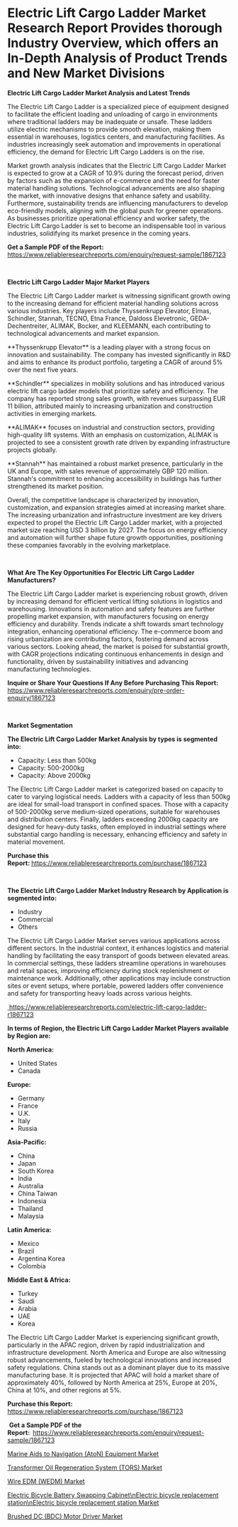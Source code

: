 <p><h1>Electric Lift Cargo Ladder Market Research Report Provides thorough Industry Overview, which offers an In-Depth Analysis of Product Trends and New Market Divisions</h1></p><p><strong>Electric Lift Cargo Ladder Market Analysis and Latest Trends</strong></p>
<p><p>The Electric Lift Cargo Ladder is a specialized piece of equipment designed to facilitate the efficient loading and unloading of cargo in environments where traditional ladders may be inadequate or unsafe. These ladders utilize electric mechanisms to provide smooth elevation, making them essential in warehouses, logistics centers, and manufacturing facilities. As industries increasingly seek automation and improvements in operational efficiency, the demand for Electric Lift Cargo Ladders is on the rise.</p><p>Market growth analysis indicates that the Electric Lift Cargo Ladder Market is expected to grow at a CAGR of 10.9% during the forecast period, driven by factors such as the expansion of e-commerce and the need for faster material handling solutions. Technological advancements are also shaping the market, with innovative designs that enhance safety and usability. Furthermore, sustainability trends are influencing manufacturers to develop eco-friendly models, aligning with the global push for greener operations. As businesses prioritize operational efficiency and worker safety, the Electric Lift Cargo Ladder is set to become an indispensable tool in various industries, solidifying its market presence in the coming years.</p></p>
<p><strong>Get a Sample PDF of the Report:&nbsp;</strong> <a href="https://www.reliableresearchreports.com/enquiry/request-sample/1867123?utm_campaign=115&utm_medium=2&utm_source=Github&utm_content=ia&utm_term=28022025&utm_id=electric-lift-cargo-ladder">https://www.reliableresearchreports.com/enquiry/request-sample/1867123</a></p>
<p>&nbsp;</p>
<p><strong>Electric Lift Cargo Ladder Major Market Players</strong></p>
<p><p>The Electric Lift Cargo Ladder market is witnessing significant growth owing to the increasing demand for efficient material handling solutions across various industries. Key players include Thyssenkrupp Elevator, Elmas, Schindler, Stannah, TECNO, Etna France, Daldoss Elevetronic, GEDA-Dechentreiter, ALIMAK, Bocker, and KLEEMANN, each contributing to technological advancements and market expansion.</p><p>**Thyssenkrupp Elevator** is a leading player with a strong focus on innovation and sustainability. The company has invested significantly in R&D and aims to enhance its product portfolio, targeting a CAGR of around 5% over the next five years. </p><p>**Schindler** specializes in mobility solutions and has introduced various electric lift cargo ladder models that prioritize safety and efficiency. The company has reported strong sales growth, with revenues surpassing EUR 11 billion, attributed mainly to increasing urbanization and construction activities in emerging markets.</p><p>**ALIMAK** focuses on industrial and construction sectors, providing high-quality lift systems. With an emphasis on customization, ALIMAK is projected to see a consistent growth rate driven by expanding infrastructure projects globally. </p><p>**Stannah** has maintained a robust market presence, particularly in the UK and Europe, with sales revenue of approximately GBP 120 million. Stannah's commitment to enhancing accessibility in buildings has further strengthened its market position.</p><p>Overall, the competitive landscape is characterized by innovation, customization, and expansion strategies aimed at increasing market share. The increasing urbanization and infrastructure investment are key drivers expected to propel the Electric Lift Cargo Ladder market, with a projected market size reaching USD 3 billion by 2027. The focus on energy efficiency and automation will further shape future growth opportunities, positioning these companies favorably in the evolving marketplace.</p></p>
<p>&nbsp;</p>
<p><strong>What Are The Key Opportunities For Electric Lift Cargo Ladder Manufacturers?</strong></p>
<p><p>The Electric Lift Cargo Ladder market is experiencing robust growth, driven by increasing demand for efficient vertical lifting solutions in logistics and warehousing. Innovations in automation and safety features are further propelling market expansion, with manufacturers focusing on energy efficiency and durability. Trends indicate a shift towards smart technology integration, enhancing operational efficiency. The e-commerce boom and rising urbanization are contributing factors, fostering demand across various sectors. Looking ahead, the market is poised for substantial growth, with CAGR projections indicating continuous enhancements in design and functionality, driven by sustainability initiatives and advancing manufacturing technologies.</p></p>
<p><strong>Inquire or Share Your Questions If Any Before Purchasing This Report:</strong> <a href="https://www.reliableresearchreports.com/enquiry/pre-order-enquiry/1867123?utm_campaign=115&utm_medium=2&utm_source=Github&utm_content=ia&utm_term=28022025&utm_id=electric-lift-cargo-ladder">https://www.reliableresearchreports.com/enquiry/pre-order-enquiry/1867123</a></p>
<p>&nbsp;</p>
<p><strong>Market Segmentation</strong></p>
<p><strong>The Electric Lift Cargo Ladder Market Analysis by types is segmented into:</strong></p>
<p><ul><li>Capacity: Less than 500kg</li><li>Capacity: 500-2000kg</li><li>Capacity: Above 2000kg</li></ul></p>
<p><p>The Electric Lift Cargo Ladder market is categorized based on capacity to cater to varying logistical needs. Ladders with a capacity of less than 500kg are ideal for small-load transport in confined spaces. Those with a capacity of 500-2000kg serve medium-sized operations, suitable for warehouses and distribution centers. Finally, ladders exceeding 2000kg capacity are designed for heavy-duty tasks, often employed in industrial settings where substantial cargo handling is necessary, enhancing efficiency and safety in material movement.</p></p>
<p><strong>Purchase this Report:&nbsp;</strong><a href="https://www.reliableresearchreports.com/purchase/1867123?utm_campaign=115&utm_medium=2&utm_source=Github&utm_content=ia&utm_term=28022025&utm_id=electric-lift-cargo-ladder">https://www.reliableresearchreports.com/purchase/1867123</a></p>
<p>&nbsp;</p>
<p><strong>The Electric Lift Cargo Ladder Market Industry Research by Application is segmented into:</strong></p>
<p><ul><li>Industry</li><li>Commercial</li><li>Others</li></ul></p>
<p><p>The Electric Lift Cargo Ladder Market serves various applications across different sectors. In the industrial context, it enhances logistics and material handling by facilitating the easy transport of goods between elevated areas. In commercial settings, these ladders streamline operations in warehouses and retail spaces, improving efficiency during stock replenishment or maintenance work. Additionally, other applications may include construction sites or event setups, where portable, powered ladders offer convenience and safety for transporting heavy loads across various heights.</p></p>
<p><a href="https://www.reliableresearchreports.com/electric-lift-cargo-ladder-r1867123?utm_campaign=115&utm_medium=2&utm_source=Github&utm_content=ia&utm_term=28022025&utm_id=electric-lift-cargo-ladder">&nbsp;https://www.reliableresearchreports.com/electric-lift-cargo-ladder-r1867123</a></p>
<p><strong>In terms of Region, the Electric Lift Cargo Ladder Market Players available by Region are:</strong></p>
<p>
    <p> <strong> North America: </strong>
        <ul>
            <li>United States</li>
            <li>Canada</li>
        </ul>
        </p> 
    <p> <strong> Europe: </strong>
        <ul>
            <li>Germany</li>
            <li>France</li>
            <li>U.K.</li>
            <li>Italy</li>
            <li>Russia</li>
        </ul>
        </p> 
    <p> <strong> Asia-Pacific: </strong>
        <ul>
            <li>China</li>
            <li>Japan</li>
            <li>South Korea</li>
            <li>India</li>
            <li>Australia</li>
            <li>China Taiwan</li>
            <li>Indonesia</li>
            <li>Thailand</li>
            <li>Malaysia</li>
        </ul>
        </p> 
    <p> <strong> Latin America: </strong>
        <ul>
            <li>Mexico</li>
            <li>Brazil</li>
            <li>Argentina Korea</li>
            <li>Colombia</li>
        </ul>
        </p> 
    <p> <strong> Middle East & Africa: </strong>
        <ul>
            <li>Turkey</li>
            <li>Saudi</li>
            <li>Arabia</li>
            <li>UAE</li>
            <li>Korea</li>
        </ul>
    </p>
    </p>
<p><p>The Electric Lift Cargo Ladder Market is experiencing significant growth, particularly in the APAC region, driven by rapid industrialization and infrastructure development. North America and Europe are also witnessing robust advancements, fueled by technological innovations and increased safety regulations. China stands out as a dominant player due to its massive manufacturing base. It is projected that APAC will hold a market share of approximately 40%, followed by North America at 25%, Europe at 20%, China at 10%, and other regions at 5%.</p></p>
<p><strong>Purchase this Report: </strong><a href="https://www.reliableresearchreports.com/purchase/1867123?utm_campaign=115&utm_medium=2&utm_source=Github&utm_content=ia&utm_term=28022025&utm_id=electric-lift-cargo-ladder">https://www.reliableresearchreports.com/purchase/1867123</a></p>
<p>&nbsp;<strong>Get a Sample PDF of the Report:&nbsp;&nbsp;</strong><a href="https://www.reliableresearchreports.com/enquiry/request-sample/1867123?utm_campaign=115&utm_medium=2&utm_source=Github&utm_content=ia&utm_term=28022025&utm_id=electric-lift-cargo-ladder">https://www.reliableresearchreports.com/enquiry/request-sample/1867123</a></p>
<p><strong></strong></p>
<p><p><a href="https://github.com/lisaeichler20775/Market-Research-Report-List-1/blob/main/marine-aids-to-navigation-aton-equipment-market.md?utm_campaign=115&utm_medium=2&utm_source=Github&utm_content=ia&utm_term=28022025&utm_id=electric-lift-cargo-ladder">Marine Aids to Navigation (AtoN) Equipment Market</a></p><p><a href="https://github.com/yankimber90yankim/Market-Research-Report-List-1/blob/main/transformer-oil-regeneration-system-tors-market.md?utm_campaign=115&utm_medium=2&utm_source=Github&utm_content=ia&utm_term=28022025&utm_id=electric-lift-cargo-ladder">Transformer Oil Regeneration System (TORS) Market</a></p><p><a href="https://github.com/nemcemakoi/Market-Research-Report-List-1/blob/main/wire-edm-wedm-market.md?utm_campaign=115&utm_medium=2&utm_source=Github&utm_content=ia&utm_term=28022025&utm_id=electric-lift-cargo-ladder">Wire EDM (WEDM) Market</a></p><p><a href="https://github.com/rushanday/Market-Research-Report-List-1/blob/main/electric-bicycle-battery-swapping-cabinetnelectric-bicycle-replacement-stationnelectric-bicycle-replacement-station-market.md?utm_campaign=115&utm_medium=2&utm_source=Github&utm_content=ia&utm_term=28022025&utm_id=electric-lift-cargo-ladder">Electric Bicycle Battery Swapping Cabinet\nElectric bicycle replacement station\nElectric bicycle replacement station Market</a></p><p><a href="https://github.com/ziogaskangui96/Market-Research-Report-List-1/blob/main/brushed-dc-bdc-motor-driver-market.md?utm_campaign=115&utm_medium=2&utm_source=Github&utm_content=ia&utm_term=28022025&utm_id=electric-lift-cargo-ladder">Brushed DC (BDC) Motor Driver Market</a></p></p>